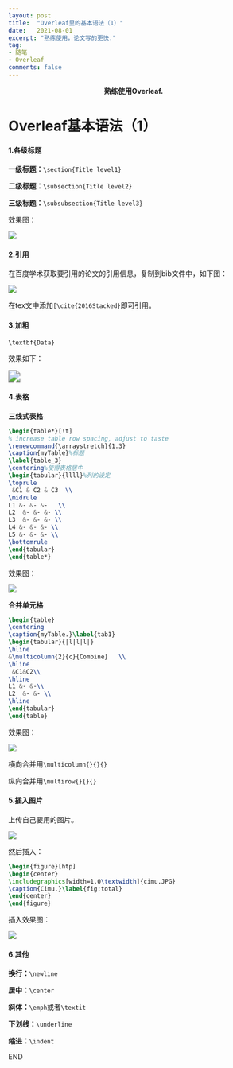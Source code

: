 ```yaml
---
layout: post
title:  "Overleaf里的基本语法（1）"
date:   2021-08-01
excerpt: "熟练使用，论文写的更快."
tag:
- 随笔 
- Overleaf
comments: false
---
```






<center><b>熟练使用Overleaf.</b> </center>

# Overleaf基本语法（1）

#### 1.各级标题

**一级标题：**`\section{Title level1}`

**二级标题：**`\subsection{Title level2}`

**三级标题：**`\subsubsection{Title level3}`

效果图：

![](https://gitee.com/llesssssa/imagebed/raw/master/1.png)

#### 2.引用

在百度学术获取要引用的论文的引用信息，复制到bib文件中，如下图：

![](https://gitee.com/llesssssa/imagebed/raw/master/bibwenjian.png)

在tex文中添加`[\cite{2016Stacked}`即可引用。

#### 3.加粗

`\textbf{Data}`

效果如下：

<img src="https://gitee.com/llesssssa/imagebed/raw/master/bf.png" style="zoom:150%;" />

#### 4.表格

**三线式表格**

```latex
\begin{table*}[!t]
% increase table row spacing, adjust to taste
\renewcommand{\arraystretch}{1.3}
\caption{myTable}%标题
\label{table_3}
\centering%使得表格居中
\begin{tabular}{llll}%列的设定
\toprule
 &C1 & C2 & C3  \\
\midrule
L1 &- &- &-   \\
L2  &- &- &- \\
L3  &- &- &- \\
L4 &- &- &- \\
L5 &- &- &- \\
\bottomrule
\end{tabular}
\end{table*}
```

效果图：

![](https://gitee.com/llesssssa/imagebed/raw/master/biaoge.png)

**合并单元格**

```latex
\begin{table}
\centering
\caption{myTable.}\label{tab1}
\begin{tabular}{|l|l|l|}
\hline
&\multicolumn{2}{c}{Combine}   \\
\hline
 &C1&C2\\
\hline
L1 &- &-\\
L2  &- &- \\
\hline
\end{tabular}
\end{table}
```

效果图：

![](https://gitee.com/llesssssa/imagebed/raw/master/hebing.png)

横向合并用`\multicolumn{}{}{}`

纵向合并用`\multirow{}{}{}`

#### 5.插入图片

上传自己要用的图片。

![](https://gitee.com/llesssssa/imagebed/raw/master/cimuselect.jpg)

然后插入：

```latex
\begin{figure}[htp]
\begin{center}
\includegraphics[width=1.0\textwidth]{cimu.JPG}
\caption{Cimu.}\label{fig:total}
\end{center}
\end{figure}
```

插入效果图：

![](https://gitee.com/llesssssa/imagebed/raw/master/charujieguo.png)

#### 6.其他

**换行：**`\newline`

**居中：**`\center`

**斜体：**`\emph`或者`\textit`

**下划线：**`\underline`

**缩进：**`\indent`



END